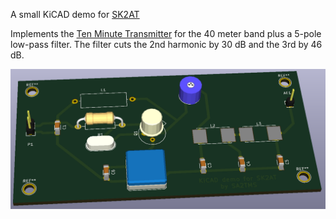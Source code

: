 A small KiCAD demo for [SK2AT](http://www.fura.se)

Implements the [Ten Minute Transmitter](https://makerf.com/posts/ten-minute-transmitter)
for the 40 meter band plus a 5-pole low-pass filter.
The filter cuts the 2nd harmonic by 30 dB and the 3rd by 46 dB.

![3D render](kicad_demo.png)
